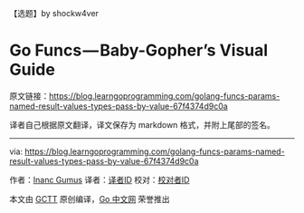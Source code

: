 【选题】by shockw4ver

# Go Funcs — Baby-Gopher’s Visual Guide

原文链接：https://blog.learngoprogramming.com/golang-funcs-params-named-result-values-types-pass-by-value-67f4374d9c0a

译者自己根据原文翻译，译文保存为 markdown 格式，并附上尾部的签名。

----------------

via: https://blog.learngoprogramming.com/golang-funcs-params-named-result-values-types-pass-by-value-67f4374d9c0a

作者：[Inanc Gumus](https://blog.learngoprogramming.com/@inanc?source=post_header_lockup)
译者：[译者ID](https://github.com/译者ID)
校对：[校对者ID](https://github.com/校对者ID)

本文由 [GCTT](https://github.com/studygolang/GCTT) 原创编译，[Go 中文网](https://studygolang.com/) 荣誉推出
